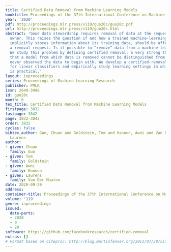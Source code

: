 ```yaml
---
title: Certified Data Removal from Machine Learning Models
booktitle: Proceedings of the 37th International Conference on Machine Learning
year: '2020'
pdf: http://proceedings.mlr.press/v119/guo20c/guo20c.pdf
url: http://proceedings.mlr.press/v119/guo20c.html
abstract: 'Good data stewardship requires removal of data at the request of the data’s
  owner. This raises the question if and how a trained machine-learning model, which
  implicitly stores information about its training data, should be affected by such
  a removal request. Is it possible to “remove” data from a machine-learning model?
  We study this problem by defining certified removal: a very strong theoretical guarantee
  that a model from which data is removed cannot be distinguished from a model that
  never observed the data to begin with. We develop a certified-removal mechanism
  for linear classifiers and empirically study learning settings in which this mechanism
  is practical.'
layout: inproceedings
series: Proceedings of Machine Learning Research
publisher: PMLR
issn: 2640-3498
id: guo20c
month: 0
tex_title: Certified Data Removal from Machine Learning Models
firstpage: 3832
lastpage: 3842
page: 3832-3842
order: 3832
cycles: false
bibtex_author: Guo, Chuan and Goldstein, Tom and Hannun, Awni and Van Der Maaten,
  Laurens
author:
- given: Chuan
  family: Guo
- given: Tom
  family: Goldstein
- given: Awni
  family: Hannun
- given: Laurens
  family: Van Der Maaten
date: 2020-09-29
address: 
container-title: Proceedings of the 37th International Conference on Machine Learning
volume: '119'
genre: inproceedings
issued:
  date-parts:
  - 2020
  - 9
  - 29
software: https://github.com/facebookresearch/certified-removal
extras: []
# Format based on citeproc: http://blog.martinfenner.org/2013/07/30/citeproc-yaml-for-bibliographies/
---
```

